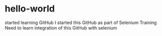 # hello-world
started learning GitHub
I started this GitHub as part of Selenium Training
Need to learn integration of this GitHub with selenium
